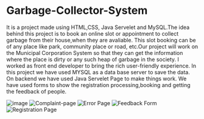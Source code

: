 # Garbage-Collector-System
It is a project made using HTML,CSS, Java Servelet and MySQL.The idea behind this project is to book an online slot or appointment to collect garbage from their house,when they are avaliable.
This slot booking can be of any place like park, community place or road, etc.Our project will work on the Municipal Corporation System so that they can get the information where the place is dirty or
any such heap of garbage in the society. I worked as front end developer to bring the rich user-friendly experience. 
   In this project we have used MYSQL as a data base server to save the data. On backend we have used Java Servelet Page to make things work. We have used forms to show the registration processing,booking and getting the feedback of people.
   

![image](https://github.com/HarshikaSaini/Garbage-Collector-System/assets/112337960/ceb96045-e6ed-417c-8384-9964f0326cd7)
![Complaint-page](https://github.com/HarshikaSaini/Garbage-Collector-System/assets/112337960/577c39eb-4eb6-4e23-8810-5481fba956bf)
![Error Page](https://github.com/HarshikaSaini/Garbage-Collector-System/assets/112337960/13212119-f802-49eb-9392-02776f4466b8)
![Feedback Form](https://github.com/HarshikaSaini/Garbage-Collector-System/assets/112337960/c0847499-6fb0-4812-b2af-c5715ddae14b)
![Registration Page](https://github.com/HarshikaSaini/Garbage-Collector-System/assets/112337960/cbb1a3d0-f5cd-458d-a37c-e724b46996c8)

